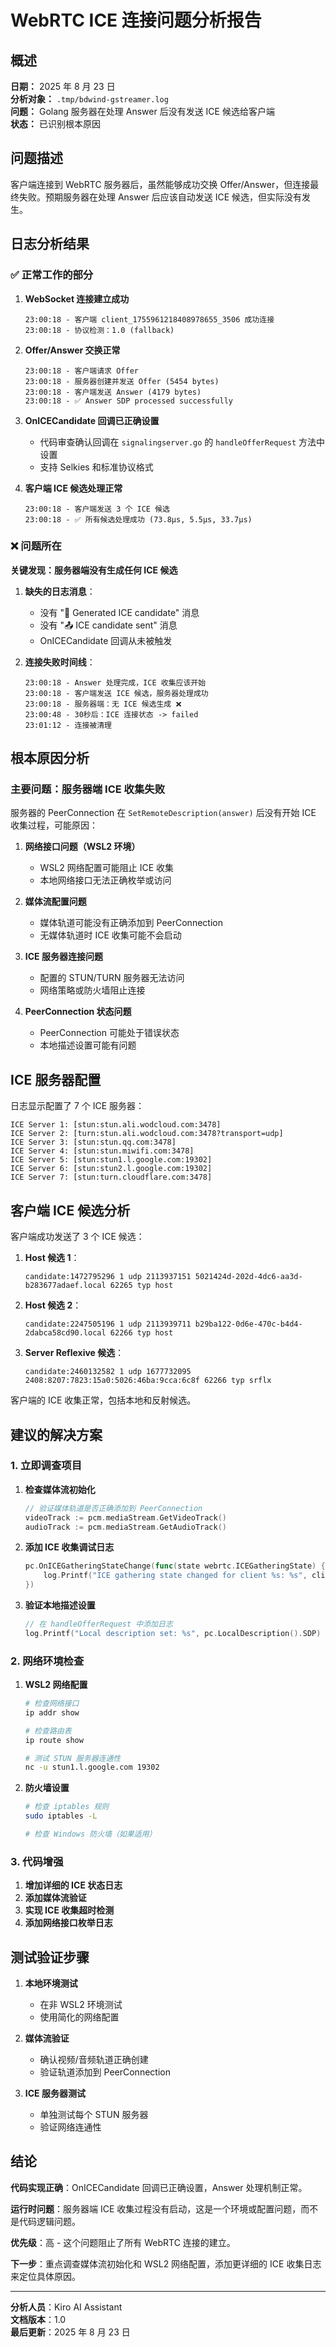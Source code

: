 # WebRTC ICE 连接问题分析报告

## 概述

**日期：** 2025 年 8 月 23 日  
**分析对象：** `.tmp/bdwind-gstreamer.log`  
**问题：** Golang 服务器在处理 Answer 后没有发送 ICE 候选给客户端  
**状态：** 已识别根本原因

## 问题描述

客户端连接到 WebRTC 服务器后，虽然能够成功交换 Offer/Answer，但连接最终失败。预期服务器在处理 Answer 后应该自动发送 ICE 候选，但实际没有发生。

## 日志分析结果

### ✅ 正常工作的部分

1. **WebSocket 连接建立成功**

   ```
   23:00:18 - 客户端 client_1755961218408978655_3506 成功连接
   23:00:18 - 协议检测：1.0 (fallback)
   ```

2. **Offer/Answer 交换正常**

   ```
   23:00:18 - 客户端请求 Offer
   23:00:18 - 服务器创建并发送 Offer (5454 bytes)
   23:00:18 - 客户端发送 Answer (4179 bytes)
   23:00:18 - ✅ Answer SDP processed successfully
   ```

3. **OnICECandidate 回调已正确设置**

   - 代码审查确认回调在 `signalingserver.go` 的 `handleOfferRequest` 方法中设置
   - 支持 Selkies 和标准协议格式

4. **客户端 ICE 候选处理正常**
   ```
   23:00:18 - 客户端发送 3 个 ICE 候选
   23:00:18 - ✅ 所有候选处理成功 (73.8µs, 5.5µs, 33.7µs)
   ```

### ❌ 问题所在

**关键发现：服务器端没有生成任何 ICE 候选**

1. **缺失的日志消息**：

   - 没有 "🧊 Generated ICE candidate" 消息
   - 没有 "📤 ICE candidate sent" 消息
   - OnICECandidate 回调从未被触发

2. **连接失败时间线**：

   ```
   23:00:18 - Answer 处理完成，ICE 收集应该开始
   23:00:18 - 客户端发送 ICE 候选，服务器处理成功
   23:00:18 - 服务器端：无 ICE 候选生成 ❌
   23:00:48 - 30秒后：ICE 连接状态 -> failed
   23:01:12 - 连接被清理
   ```

## 根本原因分析

### 主要问题：服务器端 ICE 收集失败

服务器的 PeerConnection 在 `SetRemoteDescription(answer)` 后没有开始 ICE 收集过程，可能原因：

1. **网络接口问题（WSL2 环境）**

   - WSL2 网络配置可能阻止 ICE 收集
   - 本地网络接口无法正确枚举或访问

2. **媒体流配置问题**

   - 媒体轨道可能没有正确添加到 PeerConnection
   - 无媒体轨道时 ICE 收集可能不会启动

3. **ICE 服务器连接问题**

   - 配置的 STUN/TURN 服务器无法访问
   - 网络策略或防火墙阻止连接

4. **PeerConnection 状态问题**
   - PeerConnection 可能处于错误状态
   - 本地描述设置可能有问题

## ICE 服务器配置

日志显示配置了 7 个 ICE 服务器：

```
ICE Server 1: [stun:stun.ali.wodcloud.com:3478]
ICE Server 2: [turn:stun.ali.wodcloud.com:3478?transport=udp]
ICE Server 3: [stun:stun.qq.com:3478]
ICE Server 4: [stun:stun.miwifi.com:3478]
ICE Server 5: [stun:stun1.l.google.com:19302]
ICE Server 6: [stun:stun2.l.google.com:19302]
ICE Server 7: [stun:turn.cloudflare.com:3478]
```

## 客户端 ICE 候选分析

客户端成功发送了 3 个 ICE 候选：

1. **Host 候选 1**：

   ```
   candidate:1472795296 1 udp 2113937151 5021424d-202d-4dc6-aa3d-b283677adaef.local 62265 typ host
   ```

2. **Host 候选 2**：

   ```
   candidate:2247505196 1 udp 2113939711 b29ba122-0d6e-470c-b4d4-2dabca58cd90.local 62266 typ host
   ```

3. **Server Reflexive 候选**：

   ```
   candidate:2460132582 1 udp 1677732095 2408:8207:7823:15a0:5026:46ba:9cca:6c8f 62266 typ srflx
   ```

客户端的 ICE 收集正常，包括本地和反射候选。

## 建议的解决方案

### 1. 立即调查项目

1. **检查媒体流初始化**

   ```go
   // 验证媒体轨道是否正确添加到 PeerConnection
   videoTrack := pcm.mediaStream.GetVideoTrack()
   audioTrack := pcm.mediaStream.GetAudioTrack()
   ```

2. **添加 ICE 收集调试日志**

   ```go
   pc.OnICEGatheringStateChange(func(state webrtc.ICEGatheringState) {
       log.Printf("ICE gathering state changed for client %s: %s", clientID, state)
   })
   ```

3. **验证本地描述设置**

   ```go
   // 在 handleOfferRequest 中添加日志
   log.Printf("Local description set: %s", pc.LocalDescription().SDP)
   ```

### 2. 网络环境检查

1. **WSL2 网络配置**

   ```bash
   # 检查网络接口
   ip addr show

   # 检查路由表
   ip route show

   # 测试 STUN 服务器连通性
   nc -u stun1.l.google.com 19302
   ```

2. **防火墙设置**

   ```bash
   # 检查 iptables 规则
   sudo iptables -L

   # 检查 Windows 防火墙（如果适用）
   ```

### 3. 代码增强

1. **增加详细的 ICE 状态日志**
2. **添加媒体流验证**
3. **实现 ICE 收集超时检测**
4. **添加网络接口枚举日志**

## 测试验证步骤

1. **本地环境测试**

   - 在非 WSL2 环境测试
   - 使用简化的网络配置

2. **媒体流验证**

   - 确认视频/音频轨道正确创建
   - 验证轨道添加到 PeerConnection

3. **ICE 服务器测试**
   - 单独测试每个 STUN 服务器
   - 验证网络连通性

## 结论

**代码实现正确**：OnICECandidate 回调已正确设置，Answer 处理机制正常。

**运行时问题**：服务器端 ICE 收集过程没有启动，这是一个环境或配置问题，而不是代码逻辑问题。

**优先级**：高 - 这个问题阻止了所有 WebRTC 连接的建立。

**下一步**：重点调查媒体流初始化和 WSL2 网络配置，添加更详细的 ICE 收集日志来定位具体原因。

---

**分析人员**：Kiro AI Assistant  
**文档版本**：1.0  
**最后更新**：2025 年 8 月 23 日
